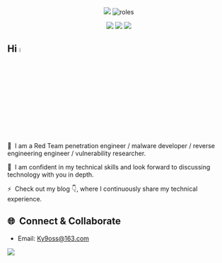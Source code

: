 <div align="center">
<img src="https://capsule-render.vercel.app/api?type=waving&color=000000&height=200&section=header&text=Ky9oss&fontSize=80&fontColor=00FF41&animation=fadeIn&fontAlignY=35&width=800" />

<img src="https://readme-typing-svg.demolab.com?font=Fira+Code&size=40&duration=3000&pause=1000&color=00FF41&center=true&vCenter=true&width=800&lines=Red+Team+Operator;Malware+Developer;Security+Researcher;Reverse+Engineer" alt="roles" />
</div>

	
<div align="center">

[![](https://img.shields.io/badge/Focus-RTO-00C853?style=for-the-badge&logo=hackthebox&logoColor=white)](https://github.com/Ky9oss)
[![](https://img.shields.io/badge/Languages-Rust%20%7C%20C%23%20%7C%20Python-37474F?style=for-the-badge)](https://github.com/Ky9oss)
![](https://github-vistors-counter.onrender.com/github?username=Ky9oss&style=for-the-badge&color=00C853)
</div>

## Hi <img src="https://media.giphy.com/media/hvRJCLFzcasrR4ia7z/giphy.gif" width="5%"></a>

🔭  I am a Red Team penetration engineer / malware developer / reverse engineering engineer / vulnerability researcher.

💬  I am confident in my technical skills and look forward to discussing technology with you in depth.

⚡  Check out my blog 👇, where I continuously share my technical experience.

## 🌐 &nbsp;**Connect & Collaborate**
- Email: Ky9oss@163.com

<img src="https://capsule-render.vercel.app/api?type=waving&color=0x00ff00&height=120&section=footer&text=HACK%20THE%20PLANET&fontSize=30&fontColor=00ff00&animation=twinkling" />
</div>


